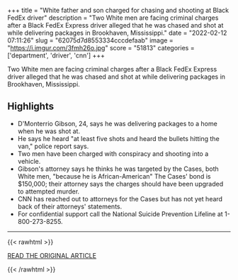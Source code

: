 +++
title = "White father and son charged for chasing and shooting at Black FedEx driver"
description = "Two White men are facing criminal charges after a Black FedEx Express driver alleged that he was chased and shot at while delivering packages in Brookhaven, Mississippi."
date = "2022-02-12 07:11:26"
slug = "62075d7d8553334cccdefaab"
image = "https://i.imgur.com/3fmh26o.jpg"
score = "51813"
categories = ['department', 'driver', 'cnn']
+++

Two White men are facing criminal charges after a Black FedEx Express driver alleged that he was chased and shot at while delivering packages in Brookhaven, Mississippi.

## Highlights

- D'Monterrio Gibson, 24, says he was delivering packages to a home when he was shot at.
- He says he heard "at least five shots and heard the bullets hitting the van," police report says.
- Two men have been charged with conspiracy and shooting into a vehicle.
- Gibson's attorney says he thinks he was targeted by the Cases, both White men, "because he is African-American" The Cases' bond is $150,000; their attorney says the charges should have been upgraded to attempted murder.
- CNN has reached out to attorneys for the Cases but has not yet heard back of their attorneys' statements.
- For confidential support call the National Suicide Prevention Lifeline at 1-800-273-8255.

---

{{< rawhtml >}}
  <p class="article-category">
    <a target="_blank" href="https://www.cnn.com/2022/02/10/us/mississippi-men-charged-for-shooting-at-black-fedex-driver/index.html">READ THE ORIGINAL ARTICLE</a>
  </p>
{{< /rawhtml >}}
